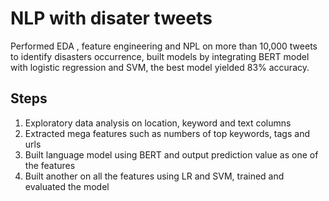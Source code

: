 # NLP with disater tweets
Performed EDA , feature engineering and NPL on more than 10,000 tweets to identify disasters occurrence, 
built models by integrating BERT model with logistic regression and SVM, the best model yielded 83% accuracy.

## Steps
1. Exploratory data analysis on location, keyword and text columns
2. Extracted mega features such as numbers of top keywords, tags and urls
3. Built language model using BERT and output prediction value as one of the features
4. Built another on all the features using LR and SVM, trained and evaluated the model
